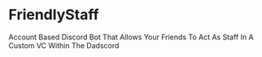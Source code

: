 # FriendlyStaff
Account Based Discord Bot That Allows Your Friends To Act As Staff In A Custom VC Within The Dadscord
